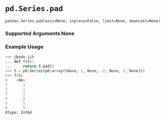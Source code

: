 # `pd.Series.pad`

`pandas.Series.pad(axis=None, inplace=False, limit=None, downcast=None)`

### Supported Arguments None

### Example Usage

``` py
>>> @bodo.jit
... def f(S):
...     return S.pad()
>>> S = pd.Series(pd.array([None, 1, None, -2, None, 5, None]))
>>> f(S)
0    <NA>
1       1
2       1
3      -2
4      -2
5       5
6       5
dtype: Int64
```

